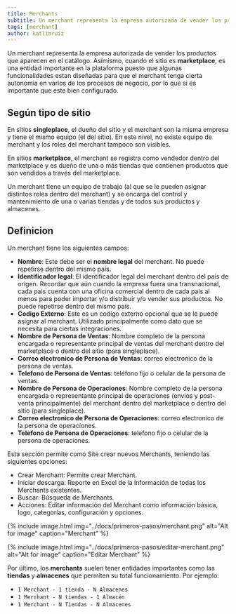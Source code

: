 ```yaml
---
title: Merchants
subtitle: Un merchant representa la empresa autorizada de vender los productos que aparecen en el catalogo.
tags: [merchant]
author: katlimruiz
---
```


Un merchant representa la empresa autorizada de vender los productos que aparecen en el catálogo. Asímismo, cuando el sitio es **marketplace**, es una entidad importante en la plataforma puesto que algunas funcionalidades estan diseñadas para que el merchant tenga cierta autonomia en varios de los procesos de negocio, por lo que si es importante que este bien configurado.

## Según tipo de sitio
En sitios **singleplace**, el dueño del sitio y el merchant son la misma empresa y tiene el mismo equipo (el del sitio). En este nivel, no existe equipo de merchant y los roles del merchant tampoco son visibles.

En sitios **marketplace**, el merchant se registra como vendedor dentro del marketplace y es dueño de una o más tiendas que contienen productos que son vendidos a través del marketplace.

Un merchant tiene un equipo de trabajo (al que se le pueden asignar distintos roles dentro del merchant) y se encarga del control y mantenimiento de una o varias tiendas y de todos sus productos y almacenes.

## Definicion
Un merchant tiene los siguientes campos:
- **Nombre**: Este debe ser el **nombre legal** del merchant. No puede repetirse dentro del mismo país.
- **Identificador legal**: El identificador legal del merchant dentro del pais de origen. Recordar que aún cuando la empresa fuera una transnacional, cada pais cuenta con una oficina comercial dentro de cada pais al menos para poder importar y/o distribuir y/o vender sus productos. No puede repetirse dentro del mismo país.
- **Codigo Externo**: Este es un codigo externo opcional que se le puede asignar al merchant. Utilizado principalmente como dato que se necesita para ciertas integraciones.
- **Nombre de Persona de Ventas**: Nombre completo de la persona encargada o representante principal de ventas del merchant dentro del marketplace o dentro del sitio (para singleplace).
- **Correo electronico de Persona de Ventas**: correo electronico de la persona de ventas.
- **Telefono de Persona de Ventas**: teléfono fijo o celular de la persona de ventas.
- **Nombre de Persona de Operaciones**: Nombre completo de la persona encargada o representante principal de operaciones (envios y post-venta principalmente) del merchant dentro del marketplace o dentro del sitio (para singleplace).
- **Correo electronico de Persona de Operaciones**: correo electronico de la persona de operaciones.
- **Telefono de Persona de Operaciones**: telefono fijo o celular de la persona de operaciones.

Esta sección permite como Site crear nuevos Merchants, teniendo las siguientes opciones:
- Crear Merchant: Permite crear Merchant.
- Iniciar descarga: Reporte en Excel de la Información de todas los Merchants existentes.
- Buscar: Búsqueda de Merchants.
- Acciones: Editar información del Merchant como información básica, logo, categorías, configuración y opciones.

{% include image.html img="../docs/primeros-pasos/merchant.png" alt="Alt for image" caption="Merchant" %}

{% include image.html img="../docs/primeros-pasos/editar-merchant.png" alt="Alt for image" caption="Editar Merchant" %}

Por último, los **merchants** suelen tener entidades importantes como las **tiendas** y **almacenes** que permiten su total funcionamiento. Por ejemplo:

- `1 Merchant - 1 tienda - N Almacenes`
- `1 Merchant - N tiendas - 1 Almacén`
- `1 Merchant - N Tiendas - N Almacenes`
